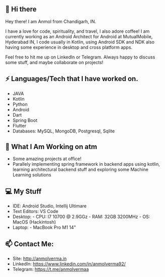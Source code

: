 
## 👋 Hi there 

Hey there! I am Anmol from Chandigarh, IN.

I have a love for code, spirituality, and travel, I also adore coffee! 
I am currently working as an Android Architect for Android at MutualMobile, Hyderabad IN, 
I code usually in Kotlin, using Android SDK and NDK also having some experience in desktop and cross platform apps.

Feel free to hit me up on LinkedIn or Telegram. Always happy to discuss some stuff, and maybe collaborate on projects!


## ⚡ Languages/Tech that I have worked on.

 - JAVA
 - Kotlin
 - Python
 - Android
 - Dart
 - Spring Boot
 - Flutter
 - Databases: MySQL, MongoDB, Postgresql, Sqlite
 
##  👀 What I Am Working on atm

- Some amazing projects at office!
- Parallely implementing spring framework in backend apps using kotlin, learning architectural backend stuff and exploring some Machine Learning solutions


##  💻 My Stuff

 - IDE: Android Studio, Intellij Ultimare
 - Text Editors: VS Code
 - Desktop:
			 - CPU: I7 10700 @ 2.9GGz
			 - RAM: 32GB 3200MHz
			 - OS: MacOS (Hackintosh)
- Laptop:
			- MacBook Pro M1 14"

## 📫  Contact Me:

 - Site: http://anmolverma.in
 - LinkedIn: https://www.linkedin.com/in/anmolverma92/
 - Telegram: https://t.me/anmolvermaa
